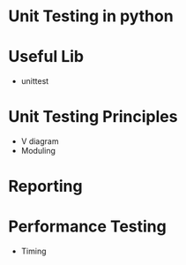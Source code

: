 # Unit Testing in python

# Useful Lib 
- unittest

# Unit Testing Principles
- V diagram
- Moduling 
# Reporting

# Performance Testing
- Timing
